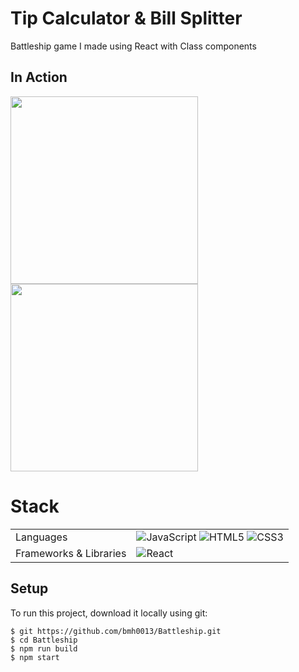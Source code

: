 # Tip Calculator & Bill Splitter

Battleship game I made using React with Class components

## In Action

<img src="https://thumbs.gfycat.com/RegularSatisfiedCollie-size_restricted.gif" width="300">
<img src="https://thumbs.gfycat.com/SnoopyEqualFoxterrier-size_restricted.gif" width="300">

# Stack

<table>
  <tr>
    <td>Languages</td>
    <td><img alt="JavaScript" src="https://img.shields.io/badge/javascript%20-%23323330.svg?&style=for-the-badge&logo=javascript&logoColor=%23F7DF1E"/> <img alt="HTML5" src="https://img.shields.io/badge/html5%20-%23E34F26.svg?&style=for-the-badge&logo=html5&logoColor=white"/> <img alt="CSS3" src="https://img.shields.io/badge/css3%20-%231572B6.svg?&style=for-the-badge&logo=css3&logoColor=white"/></td>
  </tr>
  <tr>
    <td>Frameworks & Libraries</td>
    <td><img alt="React" src="https://img.shields.io/badge/react%20-%2320232a.svg?&style=for-the-badge&logo=react&logoColor=%2361DAFB"/>
  </tr>
</table>

## Setup
To run this project, download it locally using git:
```
$ git https://github.com/bmh0013/Battleship.git
$ cd Battleship
$ npm run build
$ npm start
```
